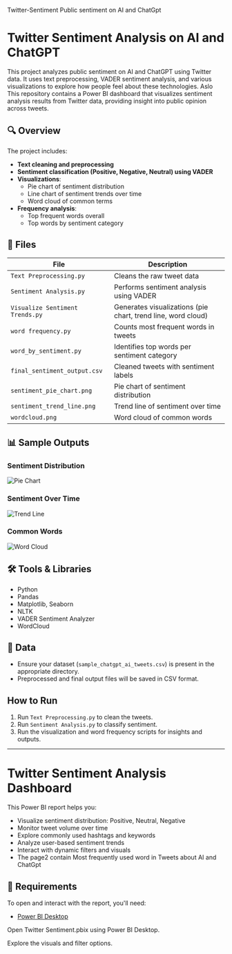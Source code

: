 Twitter-Sentiment
Public sentiment on AI and ChatGpt
# Twitter Sentiment Analysis on AI and ChatGPT

This project analyzes public sentiment on AI and ChatGPT using Twitter data. It uses text preprocessing, VADER sentiment analysis, and various visualizations to explore how people feel about these technologies.
Aslo This repository  contains a Power BI dashboard that visualizes sentiment analysis results from Twitter data, providing insight into public opinion across tweets.
## 🔍 Overview
The project includes:
- **Text cleaning and preprocessing**
- **Sentiment classification (Positive, Negative, Neutral) using VADER**
- **Visualizations**:
  - Pie chart of sentiment distribution
  - Line chart of sentiment trends over time
  - Word cloud of common terms
- **Frequency analysis**:
  - Top frequent words overall
  - Top words by sentiment category

## 📁 Files

| File | Description |
|------|-------------|
| `Text Preprocessing.py` | Cleans the raw tweet data |
| `Sentiment Analysis.py` | Performs sentiment analysis using VADER |
| `Visualize Sentiment Trends.py` | Generates visualizations (pie chart, trend line, word cloud) |
| `word frequency.py` | Counts most frequent words in tweets |
| `word_by_sentiment.py` | Identifies top words per sentiment category |
| `final_sentiment_output.csv` | Cleaned tweets with sentiment labels |
| `sentiment_pie_chart.png` | Pie chart of sentiment distribution |
| `sentiment_trend_line.png` | Trend line of sentiment over time |
| `wordcloud.png` | Word cloud of common words |

## 📊 Sample Outputs

### Sentiment Distribution
![Pie Chart](sentiment_pie_chart.png)

### Sentiment Over Time
![Trend Line](sentiment_trend_line.png)

### Common Words
![Word Cloud](wordcloud.png)

## 🛠 Tools & Libraries
- Python
- Pandas
- Matplotlib, Seaborn
- NLTK
- VADER Sentiment Analyzer
- WordCloud

## 📂 Data
- Ensure your dataset (`sample_chatgpt_ai_tweets.csv`) is present in the appropriate directory.
- Preprocessed and final output files will be saved in CSV format.

## How to Run
1. Run `Text Preprocessing.py` to clean the tweets.
2. Run `Sentiment Analysis.py` to classify sentiment.
3. Run the visualization and word frequency scripts for insights and outputs.

---
# Twitter Sentiment Analysis Dashboard
This Power BI report helps you:

- Visualize sentiment distribution: Positive, Neutral, Negative
- Monitor tweet volume over time
- Explore commonly used hashtags and keywords
- Analyze user-based sentiment trends
- Interact with dynamic filters and visuals
- The page2 contain Most frequently used word in Tweets about AI and ChatGpt

## 🧰 Requirements

To open and interact with the report, you'll need:

- [Power BI Desktop](https://powerbi.microsoft.com/desktop/)

Open Twitter Sentiment.pbix using Power BI Desktop.

Explore the visuals and filter options.
